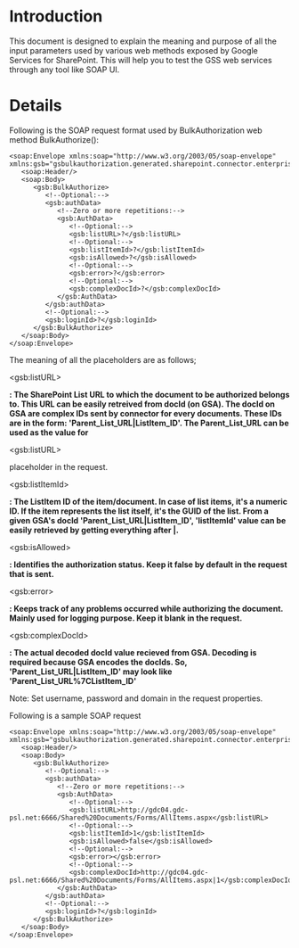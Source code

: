 # Introduction #

This document is designed to explain the meaning and purpose of all the input parameters used by various web methods exposed by Google Services for SharePoint. This will help you to test the GSS web services through any tool like SOAP UI.


# Details #
Following is the SOAP request format used by BulkAuthorization web method BulkAuthorize():

```
<soap:Envelope xmlns:soap="http://www.w3.org/2003/05/soap-envelope" xmlns:gsb="gsbulkauthorization.generated.sharepoint.connector.enterprise.google.com">
   <soap:Header/>
   <soap:Body>
      <gsb:BulkAuthorize>
         <!--Optional:-->
         <gsb:authData>
            <!--Zero or more repetitions:-->
            <gsb:AuthData>
               <!--Optional:-->
               <gsb:listURL>?</gsb:listURL>
               <!--Optional:-->
               <gsb:listItemId>?</gsb:listItemId>
               <gsb:isAllowed>?</gsb:isAllowed>
               <!--Optional:-->
               <gsb:error>?</gsb:error>
               <!--Optional:-->
               <gsb:complexDocId>?</gsb:complexDocId>
            </gsb:AuthData>
         </gsb:authData>
         <!--Optional:-->
         <gsb:loginId>?</gsb:loginId>
      </gsb:BulkAuthorize>
   </soap:Body>
</soap:Envelope>
```


The meaning of all the placeholders are as follows;



&lt;gsb:listURL&gt;

**: The SharePoint List URL to which the document to be authorized belongs to. This URL can be easily retreived from docId (on GSA). The docId on GSA are complex IDs sent by connector for every documents. These IDs are in the form: 'Parent\_List\_URL|ListItem\_ID'. The Parent\_List\_URL can be used as the value for**

&lt;gsb:listURL&gt;

 placeholder in the request.



&lt;gsb:listItemId&gt;

**: The ListItem ID of the item/document. In case of list items, it's a numeric ID. If the item represents the list itself, it's the GUID of the list. From a given GSA's docId 'Parent\_List\_URL|ListItem\_ID', 'listItemId' value can be easily retrieved by getting everything after |.**



&lt;gsb:isAllowed&gt;

**: Identifies the authorization status. Keep it false by default in the request that is sent.**



&lt;gsb:error&gt;

**: Keeps track of any problems occurred while authorizing the document. Mainly used for logging purpose. Keep it blank in the request.**



&lt;gsb:complexDocId&gt;

**: The actual decoded docId value recieved from GSA. Decoding is required because GSA encodes the docIds. So, 'Parent\_List\_URL|ListItem\_ID' may look like 'Parent\_List\_URL%7CListItem\_ID'**

Note: Set username, password and domain in the request properties.

Following is a sample SOAP request
```
<soap:Envelope xmlns:soap="http://www.w3.org/2003/05/soap-envelope" xmlns:gsb="gsbulkauthorization.generated.sharepoint.connector.enterprise.google.com">
   <soap:Header/>
   <soap:Body>
      <gsb:BulkAuthorize>
         <!--Optional:-->
         <gsb:authData>
            <!--Zero or more repetitions:-->
            <gsb:AuthData>
               <!--Optional:-->
               <gsb:listURL>http://gdc04.gdc-psl.net:6666/Shared%20Documents/Forms/AllItems.aspx</gsb:listURL>
               <!--Optional:-->
               <gsb:listItemId>1</gsb:listItemId>
               <gsb:isAllowed>false</gsb:isAllowed>
               <!--Optional:-->
               <gsb:error></gsb:error>
               <!--Optional:-->
               <gsb:complexDocId>http://gdc04.gdc-psl.net:6666/Shared%20Documents/Forms/AllItems.aspx|1</gsb:complexDocId>
            </gsb:AuthData>
         </gsb:authData>
         <!--Optional:-->
         <gsb:loginId>?</gsb:loginId>
      </gsb:BulkAuthorize>
   </soap:Body>
</soap:Envelope>
```